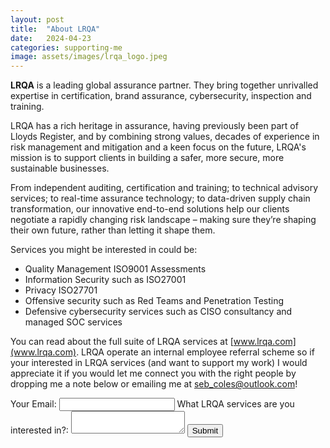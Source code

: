 ```yaml
---
layout: post
title:  "About LRQA"
date:   2024-04-23
categories: supporting-me
image: assets/images/lrqa_logo.jpeg
---
```


<b>LRQA</b> is a leading global assurance partner. They bring together unrivalled expertise in certification, brand assurance, cybersecurity, inspection and training.

LRQA has a rich heritage in assurance, having previously been part of Lloyds Register, and by combining strong values, decades of experience in risk management and mitigation and a keen focus on the future, LRQA's mission is to support clients in building a safer, more secure, more sustainable businesses.

From independent auditing, certification and training; to technical advisory services; to real-time assurance technology; to data-driven supply chain transformation, our innovative end-to-end solutions help our clients negotiate a rapidly changing risk landscape – making sure they’re shaping their own future, rather than letting it shape them.

Services you might be interested in could be:

- Quality Management ISO9001 Assessments
- Information Security such as ISO27001
- Privacy ISO27701
- Offensive security such as Red Teams and Penetration Testing
- Defensive cybersecurity services such as CISO consultancy and managed SOC services

You can read about the full suite of LRQA services at [www.lrqa.com](www.lrqa.com). LRQA operate an internal employee referral scheme so if your interested in LRQA services (and want to support my work) I would appreciate it if you would let me connect you with the right people by dropping me a note below or emailing me at [seb_coles@outlook.com](mailto:seb_coles@outlook.com)!

<form id="my-form" action="https://formspree.io/f/mnqellgp" method="POST">
  <label>Your Email:</label>
  <input type="email" name="email" />
  <label>What LRQA services are you interested in?:</label>
  <textarea name="message"></textarea>
  <button id="my-form-button">Submit</button>
  <p id="my-form-status"></p>
</form>
<!-- Place this script at the end of the body tag -->
<script>
    var form = document.getElementById("my-form");
    
    async function handleSubmit(event) {
      event.preventDefault();
      var status = document.getElementById("my-form-status");
      var data = new FormData(event.target);
      fetch(event.target.action, {
        method: form.method,
        body: data,
        headers: {
            'Accept': 'application/json'
        }
      }).then(response => {
        if (response.ok) {
          status.innerHTML = "Thanks for your submission!";
          form.reset()
        } else {
          response.json().then(data => {
            if (Object.hasOwn(data, 'errors')) {
              status.innerHTML = data["errors"].map(error => error["message"]).join(", ")
            } else {
              status.innerHTML = "Oops! There was a problem submitting your form"
            }
          })
        }
      }).catch(error => {
        status.innerHTML = "Oops! There was a problem submitting your form"
      });
    }
    form.addEventListener("submit", handleSubmit)
</script>

